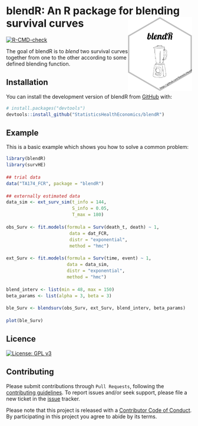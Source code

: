 
# blendR: An R package for blending survival curves <img src='man/figures/hexbadge.png' style="float:right; height:200px;">

<!-- badges: start -->
[![R-CMD-check](https://github.com/StatisticsHealthEconomics/blendR/actions/workflows/R-CMD-check.yaml/badge.svg)](https://github.com/StatisticsHealthEconomics/blendR/actions/workflows/R-CMD-check.yaml)
<!-- badges: end -->

The goal of blendR is to _blend_ two survival curves together from one to the other according to some defined blending function.

## Installation

You can install the development version of blendR from [GitHub](https://github.com/) with:

``` r
# install.packages("devtools")
devtools::install_github("StatisticsHealthEconomics/blendR")
```

## Example

This is a basic example which shows you how to solve a common problem:

```r
library(blendR)
library(survHE)

## trial data
data("TA174_FCR", package = "blendR")

## externally estimated data
data_sim <- ext_surv_sim(t_info = 144,
                         S_info = 0.05,
                         T_max = 180)
                         
obs_Surv <- fit.models(formula = Surv(death_t, death) ~ 1,
                        data = dat_FCR,
                        distr = "exponential",
                        method = "hmc")
                        
ext_Surv <- fit.models(formula = Surv(time, event) ~ 1,
                       data = data_sim,
                       distr = "exponential",
                       method = "hmc")
                       
blend_interv <- list(min = 48, max = 150)
beta_params <- list(alpha = 3, beta = 3)

ble_Surv <- blendsurv(obs_Surv, ext_Surv, blend_interv, beta_params)

plot(ble_Surv)
```

## Licence
[![License: GPL v3](https://img.shields.io/badge/License-GPLv3-blue.svg)](https://www.gnu.org/licenses/gpl-3.0)

## Contributing
Please submit contributions through `Pull Requests`, following the [contributing
guidelines](https://github.com/StatisticsHealthEconomics/blendR/blob/dev/CONTRIBUTING.md).
To report issues and/or seek support, please file a new ticket in the
[issue](https://github.com/StatisticsHealthEconomics/blendR/issues) tracker.

Please note that this project is released with a [Contributor Code of Conduct](https://github.com/StatisticsHealthEconomics/blendR/blob/dev/CONDUCT.md). By participating in this project you agree to abide by its terms.
